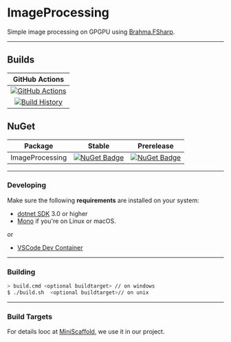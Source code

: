 # ImageProcessing

Simple image processing on GPGPU using [Brahma.FSharp](https://github.com/YaccConstructor/Brahma.FSharp).

---

## Builds


GitHub Actions |
:---: |
[![GitHub Actions](https://github.com/gsvgit/ImageProcessing/workflows/Build%20master/badge.svg)](https://github.com/gsvgit/ImageProcessing/actions?query=branch%3Amaster) |
[![Build History](https://buildstats.info/github/chart/gsvgit/ImageProcessing)](https://github.com/gsvgit/ImageProcessing/actions?query=branch%3Amaster) |

## NuGet

Package | Stable | Prerelease
--- | --- | ---
ImageProcessing | [![NuGet Badge](https://buildstats.info/nuget/ImageProcessing)](https://www.nuget.org/packages/ImageProcessing/) | [![NuGet Badge](https://buildstats.info/nuget/ImageProcessing?includePreReleases=true)](https://www.nuget.org/packages/ImageProcessing/)


---

### Developing

Make sure the following **requirements** are installed on your system:

- [dotnet SDK](https://www.microsoft.com/net/download/core) 3.0 or higher
- [Mono](http://www.mono-project.com/) if you're on Linux or macOS.

or

- [VSCode Dev Container](https://code.visualstudio.com/docs/remote/containers)


---

### Building


```sh
> build.cmd <optional buildtarget> // on windows
$ ./build.sh  <optional buildtarget>// on unix
```

---

### Build Targets

For details looc at [MiniScaffold](https://github.com/TheAngryByrd/MiniScaffold), we use it in our project.
